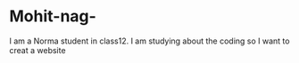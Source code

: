 # Mohit-nag-
I am a Norma student in class12. I am studying about the coding so   I want to creat  a website 
